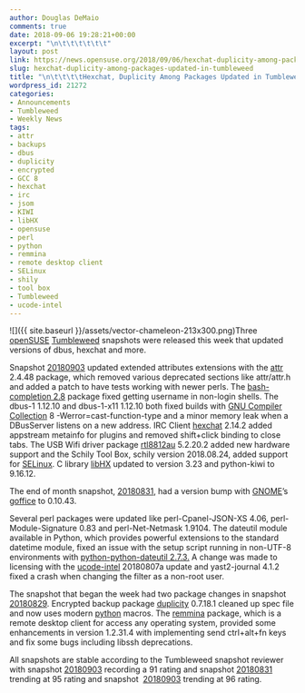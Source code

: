 ```yaml
---
author: Douglas DeMaio
comments: true
date: 2018-09-06 19:28:21+00:00
excerpt: "\n\t\t\t\t\t\t"
layout: post
link: https://news.opensuse.org/2018/09/06/hexchat-duplicity-among-packages-updated-in-tumbleweed/
slug: hexchat-duplicity-among-packages-updated-in-tumbleweed
title: "\n\t\t\t\tHexchat, Duplicity Among Packages Updated in Tumbleweed\t\t"
wordpress_id: 21272
categories:
- Announcements
- Tumbleweed
- Weekly News
tags:
- attr
- backups
- dbus
- duplicity
- encrypted
- GCC 8
- hexchat
- irc
- jsom
- KIWI
- libHX
- opensuse
- perl
- python
- remmina
- remote desktop client
- SELinux
- shily
- tool box
- Tumbleweed
- ucode-intel
---
```

![]({{ site.baseurl }}/assets/vector-chameleon-213x300.png)Three [openSUSE](https://www.opensuse.org/) [Tumbleweed](https://en.opensuse.org/Portal:Tumbleweed) snapshots were released this week that updated versions of dbus, hexchat and more.

Snapshot [20180903](https://lists.opensuse.org/opensuse-factory/2018-09/msg00017.html) updated extended attributes extensions with the [attr](https://linux.die.net/man/1/attr) 2.4.48 package, which removed various deprecated sections like attr/attr.h and added a patch to have tests working with newer perls. The [bash-completion 2.8](https://github.com/scop/bash-completion/releases) package fixed getting username in non-login shells. The dbus-1 1.12.10 and dbus-1-x11 1.12.10 both fixed builds with [GNU Compiler Collection](https://gcc.gnu.org/) 8 -Werror=cast-function-type and a minor memory leak when a DBusServer listens on a new address. IRC Client [hexchat](https://hexchat.github.io/) 2.14.2 added appstream metainfo for plugins and removed shift+click binding to close tabs. The USB Wifi driver package [rtl8812au](https://github.com/diederikdehaas/rtl8812AU) 5.2.20.2 added new hardware support and the Schily Tool Box, schily version 2018.08.24, added support for [SELinux](https://en.wikipedia.org/wiki/Security-Enhanced_Linux). C library [libHX](https://www.freshports.org/lang/libhx/) updated to version 3.23 and python-kiwi to 9.16.12.

The end of month snapshot, [20180831](https://lists.opensuse.org/opensuse-factory/2018-09/msg00015.html), had a version bump with [GNOME](https://www.gnome.org/)’s [goffice](https://github.com/GNOME/goffice) to 0.10.43.

Several perl packages were updated like perl-Cpanel-JSON-XS 4.06, perl-Module-Signature 0.83 and perl-Net-Netmask 1.9104. The dateutil module available in Python, which provides powerful extensions to the standard datetime module, fixed an issue with the setup script running in non-UTF-8 environments with [python-python-dateutil 2.7.3.](https://pypi.org/project/python-dateutil/) A change was made to licensing with the [ucode-intel](https://software.opensuse.org/package/ucode-intel) 20180807a update and yast2-journal 4.1.2 fixed a crash when changing the filter as a non-root user.

The snapshot that began the week had two package changes in snapshot [20180829](https://lists.opensuse.org/opensuse-factory/2018-08/msg00358.html). Encrypted backup package [duplicity](http://duplicity.nongnu.org/) 0.7.18.1 cleaned up spec file and now uses modern [python](https://www.python.org/) macros. The [remmina](https://remmina.org/) package, which is a remote desktop client for access any operating system, provided some enhancements in version 1.2.31.4 with implementing send ctrl+alt+fn keys and fix some bugs including libssh deprecations.

All snapshots are stable according to the Tumbleweed snapshot reviewer with snapshot [20180903](https://lists.opensuse.org/opensuse-factory/2018-09/msg00017.html) recording a 91 rating and snapshot [20180831](https://lists.opensuse.org/opensuse-factory/2018-09/msg00015.html) trending at 95 rating and snapshot  [20180903](https://lists.opensuse.org/opensuse-factory/2018-09/msg00017.html) trending at 96 rating.		
